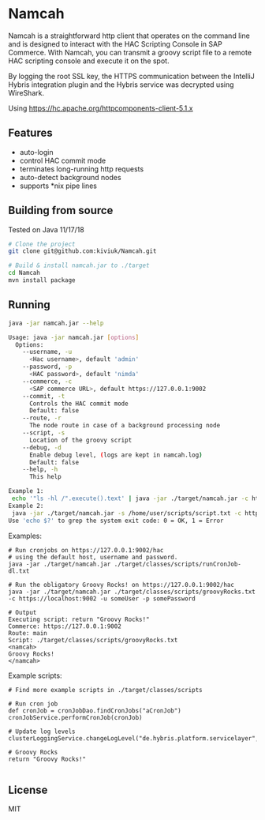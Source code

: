 # Namcah

Namcah is a straightforward http client that operates on the command line and is designed to interact with the HAC Scripting Console in SAP Commerce. With Namcah, you can transmit a groovy script file to a remote HAC scripting console and execute it on the spot.

By logging the root SSL key, the HTTPS communication between the IntelliJ Hybris integration plugin and the Hybris service was decrypted using WireShark.

Using https://hc.apache.org/httpcomponents-client-5.1.x
## Features

- auto-login
- control HAC commit mode
- terminates long-running http requests
- auto-detect background nodes
- supports *nix pipe lines

## Building from source

Tested on Java 11/17/18

```sh
# Clone the project
git clone git@github.com:kiviuk/Namcah.git

# Build & install namcah.jar to ./target 
cd Namcah
mvn install package
```

## Running

```sh
java -jar namcah.jar --help

Usage: java -jar namcah.jar [options]
  Options:
    --username, -u
      <Hac username>, default 'admin'
    --password, -p
      <HAC password>, default 'nimda'
    --commerce, -c
      <SAP commerce URL>, default https://127.0.0.1:9002
    --commit, -t
      Controls the HAC commit mode
      Default: false
    --route, -r
      The node route in case of a background processing node
    --script, -s
      Location of the groovy script
    --debug, -d
      Enable debug level, (logs are kept in namcah.log)
      Default: false
    --help, -h
      This help

Example 1:
 echo '"ls -hl /".execute().text' | java -jar ./target/namcah.jar -c https://localhost:9002 -u admin -p nimda
Example 2:
 java -jar ./target/namcah.jar -s /home/user/scripts/script.txt -c https://localhost:9002 -u admin -p nimda
Use 'echo $?' to grep the system exit code: 0 = OK, 1 = Error
```

Examples: 
```
# Run cronjobs on https://127.0.0.1:9002/hac
# using the default host, username and password.
java -jar ./target/namcah.jar ./target/classes/scripts/runCronJob-dl.txt

# Run the obligatory Groovy Rocks! on https://127.0.0.1:9002/hac
java -jar ./target/namcah.jar ./target/classes/scripts/groovyRocks.txt -c https://localhost:9002 -u someUser -p somePassword

# Output
Executing script: return "Groovy Rocks!"
Commerce: https://127.0.0.1:9002
Route: main
Script: ./target/classes/scripts/groovyRocks.txt
<namcah>
Groovy Rocks!
</namcah>

```
Example scripts:
```
# Find more example scripts in ./target/classes/scripts

# Run cron job
def cronJob = cronJobDao.findCronJobs("aCronJob")
cronJobService.performCronJob(cronJob)

# Update log levels
clusterLoggingService.changeLogLevel("de.hybris.platform.servicelayer","DEBUG")

# Groovy Rocks
return "Groovy Rocks!"


```
## License

MIT
